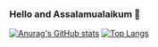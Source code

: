### Hello and Assalamualaikum 👋

[![Anurag's GitHub stats](https://github-readme-stats.vercel.app/api?username=Sakib063)](https://github.com/anuraghazra/github-readme-stats)
[![Top Langs](https://github-readme-stats.vercel.app/api/top-langs/?username=Sakib063)](https://github.com/anuraghazra/github-readme-stats)
